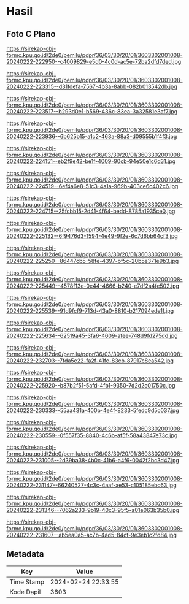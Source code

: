 # Hasil

## Foto C Plano

https://sirekap-obj-formc.kpu.go.id/2de0/pemilu/pdpr/36/03/30/20/01/3603302001008-20240222-222950--c4009829-e5d0-4c0d-ac5e-72ba2dfd7ded.jpg

https://sirekap-obj-formc.kpu.go.id/2de0/pemilu/pdpr/36/03/30/20/01/3603302001008-20240222-223315--d31fdefa-7567-4b3a-8abb-082b013542db.jpg

https://sirekap-obj-formc.kpu.go.id/2de0/pemilu/pdpr/36/03/30/20/01/3603302001008-20240222-223517--b293d0e1-b569-436c-83ea-3a32581e3af7.jpg

https://sirekap-obj-formc.kpu.go.id/2de0/pemilu/pdpr/36/03/30/20/01/3603302001008-20240222-223936--6b625b15-a1c2-463a-88a3-d09555b1f4f3.jpg

https://sirekap-obj-formc.kpu.go.id/2de0/pemilu/pdpr/36/03/30/20/01/3603302001008-20240222-224151--eb2f9e42-be1f-4009-90cb-94e50e1c6d31.jpg

https://sirekap-obj-formc.kpu.go.id/2de0/pemilu/pdpr/36/03/30/20/01/3603302001008-20240222-224519--6ef4a6e8-51c3-4a1a-969b-403ce6c402c6.jpg

https://sirekap-obj-formc.kpu.go.id/2de0/pemilu/pdpr/36/03/30/20/01/3603302001008-20240222-224715--25fcbb15-2d41-4f64-bedd-8785a1935ce0.jpg

https://sirekap-obj-formc.kpu.go.id/2de0/pemilu/pdpr/36/03/30/20/01/3603302001008-20240222-225132--6f9476d3-1594-4e49-9f2e-6c7d6bb64cf3.jpg

https://sirekap-obj-formc.kpu.go.id/2de0/pemilu/pdpr/36/03/30/20/01/3603302001008-20240222-225250--86447cb5-58fe-4397-bf5c-20b5e371e9b3.jpg

https://sirekap-obj-formc.kpu.go.id/2de0/pemilu/pdpr/36/03/30/20/01/3603302001008-20240222-225449--4578f13e-0e44-4666-b240-e7df2a4fe502.jpg

https://sirekap-obj-formc.kpu.go.id/2de0/pemilu/pdpr/36/03/30/20/01/3603302001008-20240222-225539--91d9fcf9-713d-43a0-8810-b217094ede1f.jpg

https://sirekap-obj-formc.kpu.go.id/2de0/pemilu/pdpr/36/03/30/20/01/3603302001008-20240222-225634--62519a45-3fa6-4609-afee-748d9fd275dd.jpg

https://sirekap-obj-formc.kpu.go.id/2de0/pemilu/pdpr/36/03/30/20/01/3603302001008-20240222-232703--7fda5e22-fa2f-41fc-83cb-87917c8ea542.jpg

https://sirekap-obj-formc.kpu.go.id/2de0/pemilu/pdpr/36/03/30/20/01/3603302001008-20240222-225920--b87b2f51-5afd-4fb1-9350-7d2d2c01750c.jpg

https://sirekap-obj-formc.kpu.go.id/2de0/pemilu/pdpr/36/03/30/20/01/3603302001008-20240222-230333--55aa431a-400b-4e4f-8233-5fedc9d5c037.jpg

https://sirekap-obj-formc.kpu.go.id/2de0/pemilu/pdpr/36/03/30/20/01/3603302001008-20240222-230559--0f557f35-8840-4c6b-af5f-58a43847e73c.jpg

https://sirekap-obj-formc.kpu.go.id/2de0/pemilu/pdpr/36/03/30/20/01/3603302001008-20240222-231005--2d39ba38-4b0c-41b6-a4f6-0042f2bc3d47.jpg

https://sirekap-obj-formc.kpu.go.id/2de0/pemilu/pdpr/36/03/30/20/01/3603302001008-20240222-231147--66240527-4c3c-4aaf-ae53-c105185ebc63.jpg

https://sirekap-obj-formc.kpu.go.id/2de0/pemilu/pdpr/36/03/30/20/01/3603302001008-20240222-231346--7062a233-9b19-40c3-95f5-a01e063b35b0.jpg

https://sirekap-obj-formc.kpu.go.id/2de0/pemilu/pdpr/36/03/30/20/01/3603302001008-20240222-231607--ab5ea0a5-ac7b-4ad5-84cf-9e3eb1c2fd84.jpg


## Metadata

| Key        | Value               |
| ---------- | ------------------- |
| Time Stamp | 2024-02-24 22:33:55 |
| Kode Dapil | 3603                |



